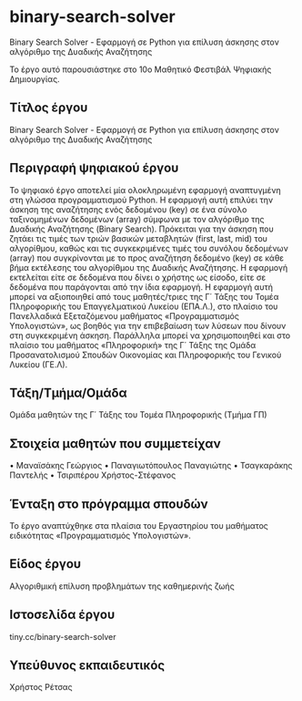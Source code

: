 # binary-search-solver
Binary Search Solver - Εφαρμογή σε Python για επίλυση άσκησης στον αλγόριθμο της Δυαδικής Αναζήτησης


Το έργο αυτό παρουσιάστηκε στο 10ο Μαθητικό Φεστιβάλ Ψηφιακής Δημιουργίας.

Τίτλος έργου
-------------
Binary Search Solver - Εφαρμογή σε Python για επίλυση άσκησης στον αλγόριθμο της Δυαδικής Αναζήτησης


Περιγραφή ψηφιακού έργου
-------------------------
Το ψηφιακό έργο αποτελεί μία ολοκληρωμένη εφαρμογή αναπτυγμένη στη γλώσσα προγραμματισμού Python. Η εφαρμογή αυτή επιλύει την άσκηση της αναζήτησης ενός δεδομένου (key) σε ένα σύνολο ταξινομημένων δεδομένων (array) σύμφωνα με τον αλγόριθμο της Δυαδικής Αναζήτησης (Binary Search). Πρόκειται για την άσκηση που ζητάει τις τιμές των τριών βασικών μεταβλητών (first, last, mid) του αλγορίθμου, καθώς και τις συγκεκριμένες τιμές του συνόλου δεδομένων (array) που συγκρίνονται με το προς αναζήτηση δεδομένο (key) σε κάθε βήμα εκτέλεσης του αλγορίθμου της Δυαδικής Αναζήτησης. Η εφαρμογή εκτελείται είτε σε δεδομένα που δίνει ο χρήστης ως είσοδο, είτε σε δεδομένα που παράγονται από την ίδια εφαρμογή. Η εφαρμογή αυτή μπορεί να αξιοποιηθεί από τους μαθητές/τριες της Γ΄ Τάξης του Τομέα Πληροφορικής του Επαγγελματικού Λυκείου (ΕΠΑ.Λ.), στο πλαίσιο του Πανελλαδικά Εξεταζόμενου μαθήματος «Προγραμματισμός Υπολογιστών», ως βοηθός για την επιβεβαίωση των λύσεων που δίνουν στη συγκεκριμένη άσκηση. Παράλληλα μπορεί να χρησιμοποιηθεί και στο πλαίσιο του μαθήματος «Πληροφορική» της Γ΄ Τάξης της Ομάδα Προσανατολισμού Σπουδών Οικονομίας και Πληροφορικής του Γενικού Λυκείου (ΓΕ.Λ).


Τάξη/Τμήμα/Ομάδα
-------------------
Ομάδα μαθητών της Γ΄ Τάξης του Τομέα Πληροφορικής (Τμήμα ΓΠ)


Στοιχεία μαθητών που συμμετείχαν
---------------------------------
•	Μαναϊσάκης Γεώργιος
•	Παναγιωτόπουλος Παναγιώτης
•	Τσαγκαράκης Παντελής
•	Τσιριπέρου Χρήστος-Στέφανος


Ένταξη στο πρόγραμμα σπουδών
-----------------------------
Το έργο αναπτύχθηκε στα πλαίσια του Εργαστηρίου του μαθήματος ειδικότητας «Προγραμματισμός Υπολογιστών».


Είδος έργου
------------
Αλγοριθμική επίλυση προβλημάτων της καθημερινής ζωής


Ιστοσελίδα έργου
------------------
tiny.cc/binary-search-solver


Υπεύθυνος εκπαιδευτικός
------------------------
Χρήστος Ρέτσας
